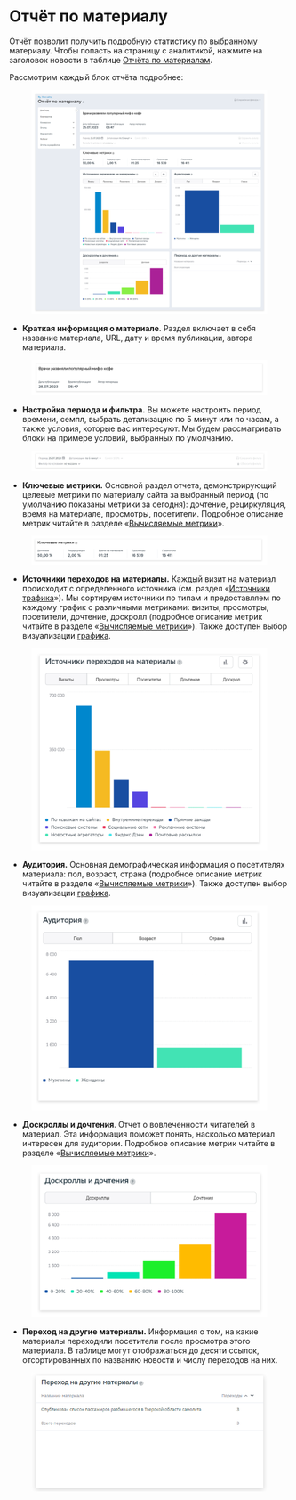 # Отчёт по материалу

Отчёт позволит получить подробную статистику по выбранному материалу. Чтобы попасть на страницу с аналитикой, нажмите на заголовок новости в таблице [Отчёта по материалам](otchyot-po-materialam.md).

Рассмотрим каждый блок отчёта подробнее:

<figure><img src="../../../.gitbook/assets/1 (7).png" alt=""><figcaption></figcaption></figure>

* **Краткая информация о материале**. Раздел включает в себя название материала, URL, дату и время публикации, автора материала.

<figure><img src="../../../.gitbook/assets/2 (9).png" alt=""><figcaption></figcaption></figure>

* **Настройка периода и фильтра.** Вы можете настроить период времени, семпл, выбрать детализацию по 5 минут или по часам, а также условия, которые вас интересуют. Мы будем рассматривать блоки на примере условий, выбранных по умолчанию.

<figure><img src="../../../.gitbook/assets/3 (8).png" alt=""><figcaption></figcaption></figure>

* **Ключевые метрики.** Основной раздел отчета, демонстрирующий целевые метрики по материалу сайта за выбранный период (по умолчанию показаны метрики за сегодня): дочтение, рециркуляция, время на материале, просмотры, посетители. Подробное описание метрик читайте в разделе «[Вычисляемые метрики](../../metriki-analitiki/vychislyaemye-metriki.md)».

<figure><img src="../../../.gitbook/assets/4 (7).png" alt=""><figcaption></figcaption></figure>

* **Источники переходов на материалы.** Каждый визит на материал происходит с определенного источника (см. раздел «[Источники трафика](../bazovye-otchety/istochniki.md)»). Мы сортируем источники по типам и предоставляем по каждому график с различными метриками: визиты, просмотры, посетители, дочтение, доскролл (подробное описание метрик читайте в разделе «[Вычисляемые метрики](../../metriki-analitiki/vychislyaemye-metriki.md)»). Также доступен выбор визуализации [графика](../../instrumenty-analitiki/grafiki-i-tablicy.md).

<figure><img src="../../../.gitbook/assets/5 (6).png" alt=""><figcaption></figcaption></figure>

* **Аудитория.** Основная демографическая информация о посетителях материала: пол, возраст, страна (подробное описание метрик читайте в разделе «[Вычисляемые метрики](../../metriki-analitiki/vychislyaemye-metriki.md)»). Также доступен выбор визуализации [графика](../../instrumenty-analitiki/grafiki-i-tablicy.md).

<figure><img src="../../../.gitbook/assets/6 (5).png" alt=""><figcaption></figcaption></figure>

* **Доскроллы и дочтения**. Отчет о вовлеченности читателей в материал. Эта информация поможет понять, насколько материал интересен для аудитории. Подробное описание метрик читайте в разделе «[Вычисляемые метрики](../../metriki-analitiki/vychislyaemye-metriki.md)».

<figure><img src="../../../.gitbook/assets/7.webp" alt=""><figcaption></figcaption></figure>

* **Переход на другие материалы.** Информация о том, на какие материалы переходили посетители после просмотра этого материала. В таблице могут отображаться до десяти ссылок, отсортированных по названию новости и числу переходов на них.

<figure><img src="../../../.gitbook/assets/8 (2) (1).png" alt=""><figcaption></figcaption></figure>
